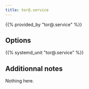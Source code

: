 ```yaml
---
title: tor@.service
---
```


{{% provided_by "tor@.service" %}}

## Options

{{% systemd_unit "tor@.service" %}}

## Additionnal notes

Nothing here.